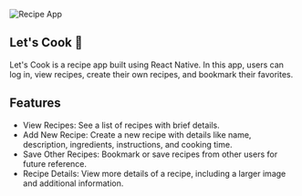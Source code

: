 ![Recipe App](https://github.com/sanketbodke/recipe-mobile-app/assets/84568517/a54fbc0e-1edc-40de-95ca-1490d054d582)

## Let's Cook 🍲 

Let's Cook is a recipe app built using React Native. In this app, users can log in, view recipes, create their own recipes, and bookmark their favorites. 

## Features

* View Recipes: See a list of recipes with brief details.
* Add New Recipe: Create a new recipe with details like name, description, ingredients, instructions, and cooking time.
* Save Other Recipes: Bookmark or save recipes from other users for future reference.
* Recipe Details: View more details of a recipe, including a larger image and additional information.
